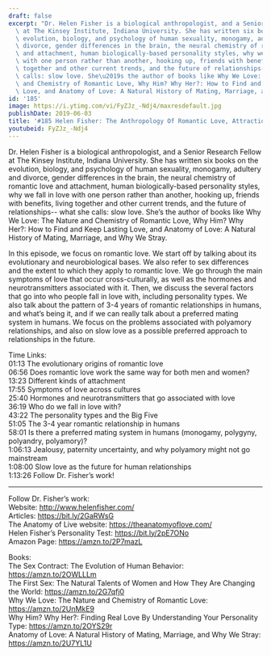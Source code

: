 ```yaml
---
draft: false
excerpt: "Dr. Helen Fisher is a biological anthropologist, and a Senior Research Fellow\
  \ at The Kinsey Institute, Indiana University. She has written six books on the\
  \ evolution, biology, and psychology of human sexuality, monogamy, adultery and\
  \ divorce, gender differences in the brain, the neural chemistry of romantic love\
  \ and attachment, human biologically-based personality styles, why we fall in love\
  \ with one person rather than another, hooking up, friends with benefits, living\
  \ together and other current trends, and the future of relationships-- what she\
  \ calls: slow love. She\u2019s the author of books like Why We Love: The Nature\
  \ and Chemistry of Romantic Love, Why Him? Why Her?: How to Find and Keep Lasting\
  \ Love, and Anatomy of Love: A Natural History of Mating, Marriage, and Why We Stray."
id: '185'
image: https://i.ytimg.com/vi/FyZJz_-Ndj4/maxresdefault.jpg
publishDate: 2019-06-03
title: '#185 Helen Fisher: The Anthropology Of Romantic Love, Attraction, And Attachment'
youtubeid: FyZJz_-Ndj4
---
```

Dr. Helen Fisher is a biological anthropologist, and a Senior Research Fellow at The Kinsey Institute, Indiana University. She has written six books on the evolution, biology, and psychology of human sexuality, monogamy, adultery and divorce, gender differences in the brain, the neural chemistry of romantic love and attachment, human biologically-based personality styles, why we fall in love with one person rather than another, hooking up, friends with benefits, living together and other current trends, and the future of relationships-- what she calls: slow love. She’s the author of books like Why We Love: The Nature and Chemistry of Romantic Love, Why Him? Why Her?: How to Find and Keep Lasting Love, and Anatomy of Love: A Natural History of Mating, Marriage, and Why We Stray.

In this episode, we focus on romantic love. We start off by talking about its evolutionary and neurobiological bases. We also refer to sex differences and the extent to which they apply to romantic love. We go through the main symptoms of love that occur cross-culturally, as well as the hormones and neurotransmitters associated with it. Then, we discuss the several factors that go into who people fall in love with, including personality types. We also talk about the pattern of 3-4 years of romantic relationships in humans, and what’s being it, and if we can really talk about a preferred mating system in humans. We focus on the problems associated with polyamory relationships, and also on slow love as a possible preferred approach to relationships in the future.

Time Links:  
01:13  The evolutionary origins of romantic love  
06:56  Does romantic love work the same way for both men and women?                                             
13:23  Different kinds of attachment                                        
17:55  Symptoms of love across cultures                                             
25:40  Hormones and neurotransmitters that go associated with love                                     
36:19  Who do we fall in love with?                               
43:22  The personality types and the Big Five                       
51:05  The 3-4 year romantic relationship in humans            
58:01  Is there a preferred mating system in humans (monogamy, polygyny, polyandry, polyamory)?     
1:06:13  Jealousy, paternity uncertainty, and why polyamory might not go mainstream  
1:08:00  Slow love as the future for human relationships  
1:13:26  Follow Dr. Fisher’s work!

---

Follow Dr. Fisher’s work:  
Website: http://www.helenfisher.com/  
Articles: https://bit.ly/2GaRWsG  
The Anatomy of Live website: https://theanatomyoflove.com/  
Helen Fisher’s Personality Test: https://bit.ly/2pE7ONo  
Amazon Page: https://amzn.to/2P7mazL

Books:  
The Sex Contract: The Evolution of Human Behavior: https://amzn.to/2OWLLLm  
The First Sex: The Natural Talents of Women and How They Are Changing the World: https://amzn.to/2G7qfj0  
Why We Love: The Nature and Chemistry of Romantic Love: https://amzn.to/2UnMkE9  
Why Him? Why Her?: Finding Real Love By Understanding Your Personality Type: https://amzn.to/2OYS29r  
Anatomy of Love: A Natural History of Mating, Marriage, and Why We Stray: https://amzn.to/2U7YL1U
